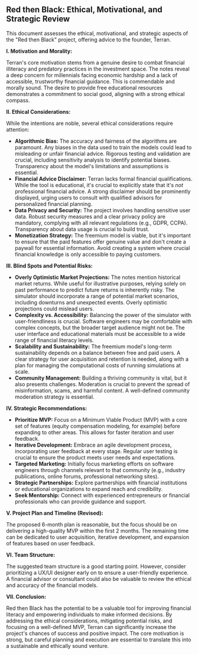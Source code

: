 ## Red then Black:  Ethical, Motivational, and Strategic Review

This document assesses the ethical, motivational, and strategic aspects of the "Red then Black" project, offering advice to the founder, Terran.

**I. Motivation and Morality:**

Terran's core motivation stems from a genuine desire to combat financial illiteracy and predatory practices in the investment space.  The notes reveal a deep concern for millennials facing economic hardship and a lack of accessible, trustworthy financial guidance. This is commendable and morally sound.  The desire to provide free educational resources demonstrates a commitment to social good, aligning with a strong ethical compass.

**II. Ethical Considerations:**

While the intentions are noble, several ethical considerations require attention:

* **Algorithmic Bias:**  The accuracy and fairness of the algorithms are paramount.  Any biases in the data used to train the models could lead to misleading or unfair financial advice.  Rigorous testing and validation are crucial, including sensitivity analysis to identify potential biases.  Transparency about the model's limitations and assumptions is essential.
* **Financial Advice Disclaimer:**  Terran lacks formal financial qualifications.  While the tool is educational, it's crucial to explicitly state that it's *not* professional financial advice.  A strong disclaimer should be prominently displayed, urging users to consult with qualified advisors for personalized financial planning.
* **Data Privacy and Security:**  The project involves handling sensitive user data.  Robust security measures and a clear privacy policy are mandatory, complying with all relevant regulations (e.g., GDPR, CCPA).  Transparency about data usage is crucial to build trust.
* **Monetization Strategy:**  The freemium model is viable, but it's important to ensure that the paid features offer genuine value and don't create a paywall for essential information.  Avoid creating a system where crucial financial knowledge is only accessible to paying customers.

**III. Blind Spots and Potential Risks:**

* **Overly Optimistic Market Projections:**  The notes mention historical market returns.  While useful for illustrative purposes, relying solely on past performance to predict future returns is inherently risky.  The simulator should incorporate a range of potential market scenarios, including downturns and unexpected events.  Overly optimistic projections could mislead users.
* **Complexity vs. Accessibility:**  Balancing the power of the simulator with user-friendliness is crucial.  Software engineers may be comfortable with complex concepts, but the broader target audience might not be.  The user interface and educational materials must be accessible to a wide range of financial literacy levels.
* **Scalability and Sustainability:**  The freemium model's long-term sustainability depends on a balance between free and paid users.  A clear strategy for user acquisition and retention is needed, along with a plan for managing the computational costs of running simulations at scale.
* **Community Management:**  Building a thriving community is vital, but it also presents challenges.  Moderation is crucial to prevent the spread of misinformation, scams, and harmful content.  A well-defined community moderation strategy is essential.

**IV. Strategic Recommendations:**

* **Prioritize MVP:**  Focus on a Minimum Viable Product (MVP) with a core set of features (equity compensation modeling, for example) before expanding to other areas.  This allows for faster iteration and user feedback.
* **Iterative Development:**  Embrace an agile development process, incorporating user feedback at every stage.  Regular user testing is crucial to ensure the product meets user needs and expectations.
* **Targeted Marketing:**  Initially focus marketing efforts on software engineers through channels relevant to that community (e.g., industry publications, online forums, professional networking sites).
* **Strategic Partnerships:**  Explore partnerships with financial institutions or educational organizations to expand reach and credibility.
* **Seek Mentorship:**  Connect with experienced entrepreneurs or financial professionals who can provide guidance and support.

**V.  Project Plan and Timeline (Revised):**

The proposed 6-month plan is reasonable, but the focus should be on delivering a high-quality MVP within the first 2 months.  The remaining time can be dedicated to user acquisition, iterative development, and expansion of features based on user feedback.

**VI.  Team Structure:**

The suggested team structure is a good starting point.  However, consider prioritizing a UX/UI designer early on to ensure a user-friendly experience.  A financial advisor or consultant could also be valuable to review the ethical and accuracy of the financial models.

**VII. Conclusion:**

Red then Black has the potential to be a valuable tool for improving financial literacy and empowering individuals to make informed decisions.  By addressing the ethical considerations, mitigating potential risks, and focusing on a well-defined MVP, Terran can significantly increase the project's chances of success and positive impact.  The core motivation is strong, but careful planning and execution are essential to translate this into a sustainable and ethically sound venture.
